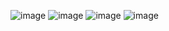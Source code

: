 ![image](https://github.com/user-attachments/assets/0fce5567-943e-48d3-a7da-1ce1297052df)
![image](https://github.com/user-attachments/assets/76057a3e-2564-4f43-9133-18de24d63eb2)
![image](https://github.com/user-attachments/assets/b0bd1aee-860d-4099-94c2-f162acbe2096)
![image](https://github.com/user-attachments/assets/3b3430a6-00ea-400a-9cbb-a91470a5e85b)
